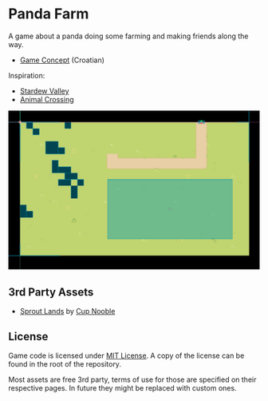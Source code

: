 # Panda Farm

A game about a panda doing some farming and making friends along the way.

- [Game Concept](./doc/koncept_igre.pdf) (Croatian)

Inspiration:
- [Stardew Valley](https://www.stardewvalley.net/)
- [Animal Crossing](https://animalcrossing.nintendo.com/)

![screenshot of wip](./doc/screenshot_wip.png)

## 3rd Party Assets

- [Sprout Lands](https://cupnooble.itch.io/sprout-lands-asset-pack) by
  [Cup Nooble](https://cupnooble.carrd.co/)

## License

Game code is licensed under [MIT License](./LICENSE). A copy of the license can
be found in the root of the repository.

Most assets are free 3rd party, terms of use for those are specified on their
respective pages. In future they might be replaced with custom ones.
